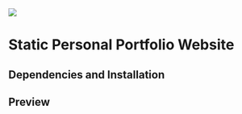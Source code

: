 <img src='./src/static/favicon.ico'>
<h1> Static Personal Portfolio Website </h1>

<h2> Dependencies and Installation </h2>

<h2> Preview </h2>
